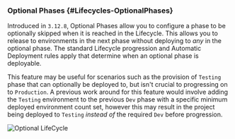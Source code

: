### Optional Phases {#Lifecycles-OptionalPhases}

Introduced in `3.12.8`, Optional Phases allow you to configure a phase to be optionally skipped when it is reached in the Lifecycle. This allows you to release to environments in the next phase without deploying to _any_ in the optional phase. The standard Lifecycle progression and Automatic Deployment rules apply that determine when an optional phase is deployable. 

This feature may be useful for scenarios such as the provision of `Testing` phase that can optionally be deployed to, but isn't crucial to progressing on to `Production`. A previous work around for this feature would involve adding the `Testing` environment to the previous `Dev` phase with a specific minimum deployed environment count set, however this may result in the project being deployed to `Testing` _instead of_ the required `Dev` before progression.

![Optional LifeCycle](optional-lifecycle.png)